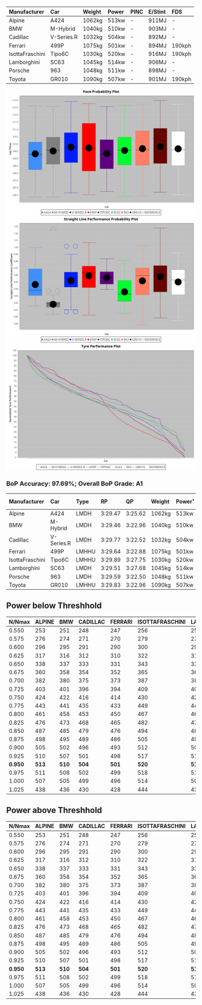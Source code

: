 |Manufacturer|Car|Weight|Power|PINC|E/Stint|FDS|
|:-|:-|:-|:-|:-|:-|:-|
|Alpine|A424|1062kg|513kw|-|911MJ|-|
|BMW|M-Hybrid|1040kg|510kw|-|903MJ|-|
|Cadillac|V-Series.R|1032kg|504kw|-|892MJ|-|
|Ferrari|499P|1075kg|501kw|-|894MJ|190kph|
|IsottaFraschini|Tipo6C|1030kg|520kw|-|916MJ|190kph|
|Lamborghini|SC63|1045kg|514kw|-|906MJ|-|
|Porsche|963|1048kg|511kw|-|898MJ|-|
|Toyota|GR010|1090kg|507kw|-|901MJ|190kph|

![PACECHART](./IMG/CUSTOM.png)
![STRAIGHTLINEPERFORMANCECHART](./IMG/CUSTOM_sp.png)
![TYREPERFORMANCECHART](./IMG/CUSTOM_tw.png)

### BoP Accuracy: 97.69%; Overall BoP Grade: A1
|Manufacturer|Car|Type|RP|QP|Weight|Power¹|Threshhold|PINC|Power²|E/Stint|AVG Vmax|FDS|RDLC|L/Stint|BOP-Grade|ModelAccuracy|ModelPoints|Match%|
|:-|:-|:-|:-|:-|:-|:-|:-|:-|:-|:-|:-|:-|:-|:-|:-|:-|:-|:-|
|Alpine|A424|LMDH|3:29.47|3:25.62|1062kg|513kw|210.0kph|-|513kw|911MJ|329.42kph|-|1.00|12|~A1|80.53%|517|100.00%|
|BMW|M-Hybrid|LMDH|3:29.46|3:22.96|1040kg|510kw|210.0kph|-|510kw|903MJ|326.27kph|-|1.03|12|~A1|98.60%|1690|96.29%|
|Cadillac|V-Series.R|LMDH|3:29.77|3:22.52|1032kg|504kw|210.0kph|-|504kw|892MJ|330.34kph|-|1.03|12|~A1|88.58%|2033|100.00%|
|Ferrari|499P|LMHHU|3:29.64|3:22.88|1075kg|501kw|210.0kph|-|501kw|894MJ|330.14kph|190kph|1.02|12|~A1|84.67%|2303|100.00%|
|IsottaFraschini|Tipo6C|LMHHU|3:29.89|3:27.75|1030kg|520kw|210.0kph|-|520kw|916MJ|332.96kph|190kph|1.08|12|+A2|66.67%|96|91.74%|
|Lamborghini|SC63|LMDH|3:29.51|3:27.68|1045kg|514kw|210.0kph|-|514kw|906MJ|328.32kph|-|1.05|12|+A2|96.77%|419|93.51%|
|Porsche|963|LMDH|3:29.59|3:22.50|1048kg|511kw|210.0kph|-|511kw|898MJ|330.73kph|-|1.01|12|~A1|93.05%|5740|100.00%|
|Toyota|GR010|LMHHU|3:29.83|3:22.96|1090kg|507kw|210.0kph|-|507kw|901MJ|329.82kph|190kph|1.00|12|~A1|90.17%|3255|100.00%|

## Power below Threshhold
|N/Nmax|ALPINE|BMW|CADILLAC|FERRARI|ISOTTAFRASCHINI|LAMBORGHINI|PORSCHE|TOYOTA|
|:-|:-|:-|:-|:-|:-|:-|:-|:-|
|0.550|253|251|248|247|256|253|252|250|
|0.575|276|274|271|270|279|276|275|273|
|0.600|296|295|291|290|300|297|295|293|
|0.625|317|316|312|310|322|318|316|314|
|0.650|338|337|333|331|343|339|337|335|
|0.675|360|358|354|352|365|361|359|356|
|0.700|382|380|375|373|387|383|380|377|
|0.725|403|401|396|394|409|404|402|399|
|0.750|424|422|416|414|430|425|422|419|
|0.775|443|441|435|433|449|444|441|438|
|0.800|461|458|453|450|467|462|459|455|
|0.825|476|473|468|465|482|477|474|470|
|0.850|487|485|479|476|494|488|485|482|
|0.875|498|495|489|486|505|499|496|492|
|0.900|505|502|496|493|512|506|503|499|
|0.925|510|507|501|498|517|511|508|504|
|**0.950**|**513**|**510**|**504**|**501**|**520**|**514**|**511**|**507**|
|0.975|511|508|502|499|518|512|509|505|
|1.000|507|505|499|496|514|508|505|502|
|1.025|438|436|430|428|444|439|436|433|

## Power above Threshhold
|N/Nmax|ALPINE|BMW|CADILLAC|FERRARI|ISOTTAFRASCHINI|LAMBORGHINI|PORSCHE|TOYOTA|
|:-|:-|:-|:-|:-|:-|:-|:-|:-|
|0.550|253|251|248|247|256|253|252|250|
|0.575|276|274|271|270|279|276|275|273|
|0.600|296|295|291|290|300|297|295|293|
|0.625|317|316|312|310|322|318|316|314|
|0.650|338|337|333|331|343|339|337|335|
|0.675|360|358|354|352|365|361|359|356|
|0.700|382|380|375|373|387|383|380|377|
|0.725|403|401|396|394|409|404|402|399|
|0.750|424|422|416|414|430|425|422|419|
|0.775|443|441|435|433|449|444|441|438|
|0.800|461|458|453|450|467|462|459|455|
|0.825|476|473|468|465|482|477|474|470|
|0.850|487|485|479|476|494|488|485|482|
|0.875|498|495|489|486|505|499|496|492|
|0.900|505|502|496|493|512|506|503|499|
|0.925|510|507|501|498|517|511|508|504|
|**0.950**|**513**|**510**|**504**|**501**|**520**|**514**|**511**|**507**|
|0.975|511|508|502|499|518|512|509|505|
|1.000|507|505|499|496|514|508|505|502|
|1.025|438|436|430|428|444|439|436|433|
